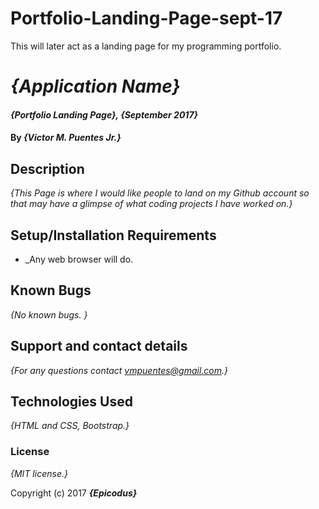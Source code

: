 # Portfolio-Landing-Page-sept-17
This will later act as a landing page for my programming portfolio.
# _{Application Name}_

#### _{Portfolio Landing Page}, {September 2017}_

#### By _**{Victor M. Puentes Jr.}**_

## Description

_{This Page is where I would like people to land on my Github account so that may have a glimpse of what coding projects I have worked on.}_

## Setup/Installation Requirements

* _Any web browser will do.

## Known Bugs

_{No known bugs. }_

## Support and contact details

_{For any questions contact vmpuentes@gmail.com.}_

## Technologies Used

_{HTML and CSS, Bootstrap.}_

### License

*{MIT license.}*

Copyright (c) 2017 **_{Epicodus}_**
